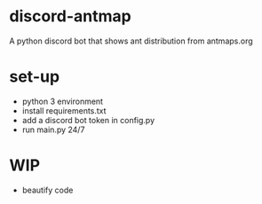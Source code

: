 # discord-antmap
A python discord bot that shows ant distribution from antmaps.org

# set-up
 - python 3 environment 
 - install requirements.txt
 - add a discord bot token in config.py
 - run main.py 24/7
 
 
# WIP
- beautify code
